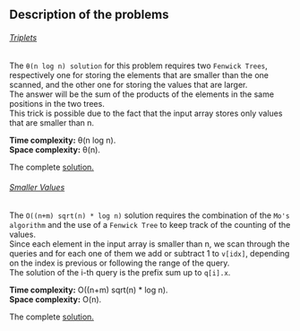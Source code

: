 ## Description of the problems

###### [Triplets](https://github.com/rossanoventurini/CompetitiveProgramming/blob/master/Exams/Text14022018.pdf)

The `θ(n log n) solution` for this problem requires two `Fenwick Trees`, respectively one for storing the elements that are smaller than the one scanned, and the other one for storing the values that are larger. <br>
The answer will be the sum of the products of the elements in the same positions in the two trees. <br>
This trick is possible due to the fact that the input array stores only values that are smaller than n.

**Time complexity:** θ(n log n). <br>
**Space complexity:** θ(n).

The complete [solution.](https://github.com/Claire-gip/CompetitiveProgramming-Unipi/blob/master/Lecture_12/triplets.cc)


###### [Smaller Values](https://github.com/rossanoventurini/CompetitiveProgramming/blob/master/Exams/Text14012019.pdf)

The `O((n+m) sqrt(n) * log n)` solution requires the combination of the `Mo's algorithm` and the use of a `Fenwick Tree` to keep track of the counting of the values. <br>
Since each element in the input array is smaller than n, we scan through the queries and for each one of them we add or subtract 1 to `v[idx]`, depending on the index is previous or following the range of the query. <br>
The solution of the i-th query is the prefix sum up to `q[i].x`.

**Time complexity:** O((n+m) sqrt(n) * log n). <br>
**Space complexity:** O(n).

The complete [solution.](https://github.com/Claire-gip/CompetitiveProgramming-Unipi/blob/master/Lecture_12/values.cc)
